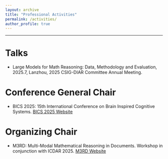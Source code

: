 ```yaml
---
layout: archive
title: "Professional Activities"
permalink: /activities/
author_profile: true
---
```


---

# Talks

- Large Models for Math Reasoning: Data, Methodology and Evaluation, 2025.7, Lanzhou, 2025 CSIG-DIAR Committee Annual Meeting.


# Conference General Chair

- BICS 2025: 15th International Conference on Brain Inspired Cognitive Systems. [BICS 2025 Website](https://bics-ai.org)

# Organizing Chair

- M3RD: Multi-Modal Mathematical Reasoning in Documents. Workshop in conjunction with ICDAR 2025. [M3RD Website](https://nlpr.ia.ac.cn/pal/Activities/M3RD.html)
